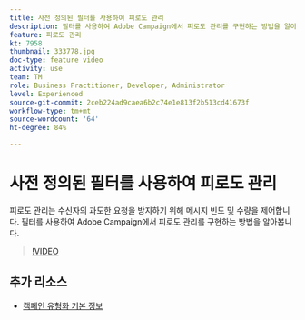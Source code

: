 ```yaml
---
title: 사전 정의된 필터를 사용하여 피로도 관리
description: 필터를 사용하여 Adobe Campaign에서 피로도 관리를 구현하는 방법을 알아봅니다.
feature: 피로도 관리
kt: 7958
thumbnail: 333778.jpg
doc-type: feature video
activity: use
team: TM
role: Business Practitioner, Developer, Administrator
level: Experienced
source-git-commit: 2ceb224ad9caea6b2c74e1e813f2b513cd41673f
workflow-type: tm+mt
source-wordcount: '64'
ht-degree: 84%

---
```



# 사전 정의된 필터를 사용하여 피로도 관리

피로도 관리는 수신자의 과도한 요청을 방지하기 위해 메시지 빈도 및 수량을 제어합니다.
필터를 사용하여 Adobe Campaign에서 피로도 관리를 구현하는 방법을 알아봅니다.

>[!VIDEO](https://video.tv.adobe.com/v/333778?quality=12)

## 추가 리소스

* [캠페인 유형화 기본 정보](https://experienceleague.adobe.com/docs/campaign-classic/using/orchestrating-campaigns/campaign-optimization/about-campaign-typologies.html?lang=ko)
